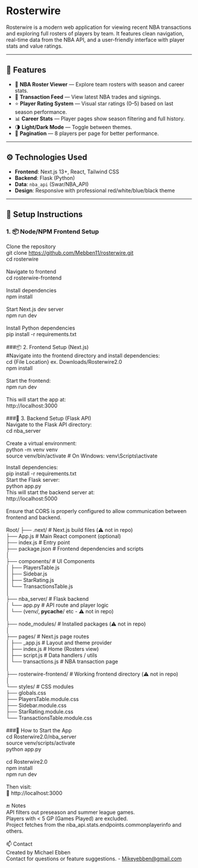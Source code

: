 # Rosterwire

Rosterwire is a modern web application for viewing recent NBA transactions and exploring full rosters of players by team. It features clean navigation, real-time data from the NBA API, and a user-friendly interface with player stats and value ratings.

---

## 🌟 Features

- 🏀 **NBA Roster Viewer** — Explore team rosters with season and career stats.
- 🔄 **Transaction Feed** — View latest NBA trades and signings.
- ⭐ **Player Rating System** — Visual star ratings (0–5) based on last season performance.
- 📊 **Career Stats** — Player pages show season filtering and full history.
- 🌗 **Light/Dark Mode** — Toggle between themes.
- 📂 **Pagination** — 8 players per page for better performance.

---

## ⚙️ Technologies Used

- **Frontend**: Next.js 13+, React, Tailwind CSS
- **Backend**: Flask (Python)
- **Data**: `nba_api` (Swar/NBA_API)
- **Design**: Responsive with professional red/white/blue/black theme

---

## 🧰 Setup Instructions

### 1. 📦 Node/NPM Frontend Setup
Clone the repository<br>
git clone https://github.com/Mebben11/rosterwire.git<br>
cd rosterwire<br>
<br>
Navigate to frontend<br>
cd rosterwire-frontend<br>
<br>
Install dependencies<br>
npm install<br>
<br>
Start Next.js dev server<br>
npm run dev<br>
<br>
Install Python dependencies<br>
pip install -r requirements.txt<br>
<br>
###📦 2. Frontend Setup (Next.js)<br>
#Navigate into the frontend directory and install dependencies:<br>
cd {File Location} ex. Downloads/Rosterwire2.0<br>
npm install<br>
<br>
Start the frontend:<br>
npm run dev<br>
<br>
This will start the app at:<br>
http://localhost:3000<br>
<br>
###🐍 3. Backend Setup (Flask API)<br>
Navigate to the Flask API directory:<br>
cd nba_server<br>
<br>
Create a virtual environment:<br>
python -m venv venv<br>
source venv/bin/activate  # On Windows: venv\Scripts\activate<br>

Install dependencies:<br>
pip install -r requirements.txt<br>
Start the Flask server:<br>
python app.py<br>
This will start the backend server at:<br>
http://localhost:5000<br>
<br>
Ensure that CORS is properly configured to allow communication between frontend and backend.<br>
<br>
Root/
├── .next/                        # Next.js build files (⚠️ not in repo)<br>
├── App.js                        # Main React component (optional)<br>
├── index.js                      # Entry point<br>
├── package.json                  # Frontend dependencies and scripts<br>
│<br>
├── components/                   # UI Components<br>
│   ├── PlayersTable.js<br>
│   ├── Sidebar.js<br>
│   ├── StarRating.js<br>
│   └── TransactionsTable.js<br>
│<br>
├── nba_server/                   # Flask backend<br>
│   └── app.py                    # API route and player logic<br>
│   └── (venv/, __pycache__/ etc - ⚠️ not in repo)<br>
│<br>
├── node_modules/                 # Installed packages (⚠️ not in repo)<br>
│<br>
├── pages/                        # Next.js page routes<br>
│   ├── _app.js                   # Layout and theme provider<br>
│   ├── index.js                  # Home (Rosters view)<br>
│   ├── script.js                 # Data handlers / utils<br>
│   └── transactions.js          # NBA transaction page<br>
│<br>
├── rosterwire-frontend/         # Working frontend directory (⚠️ not in repo)<br>
│<br>
└── styles/                       # CSS modules<br>
    ├── globals.css<br>
    ├── PlayersTable.module.css<br>
    ├── Sidebar.module.css<br>
    ├── StarRating.module.css<br>
    └── TransactionsTable.module.css<br>
<br>
###🚀 How to Start the App<br>
cd Rosterwire2.0/nba_server<br>
source venv/scripts/activate<br>
python app.py<br>
<br>
cd Rosterwire2.0<br>
npm install<br>
npm run dev<br>
<br>
Then visit:<br>
📍 http://localhost:3000<br>
<br>
🔚 Notes<br>
API filters out preseason and summer league games.<br>
Players with < 5 GP (Games Played) are excluded.<br>
Project fetches from the nba_api.stats.endpoints.commonplayerinfo and others.<br>
<br>
📫 Contact<br>
Created by Michael Ebben<br>
Contact for questions or feature suggestions. - Mikeyebben@gmail.com<br>

